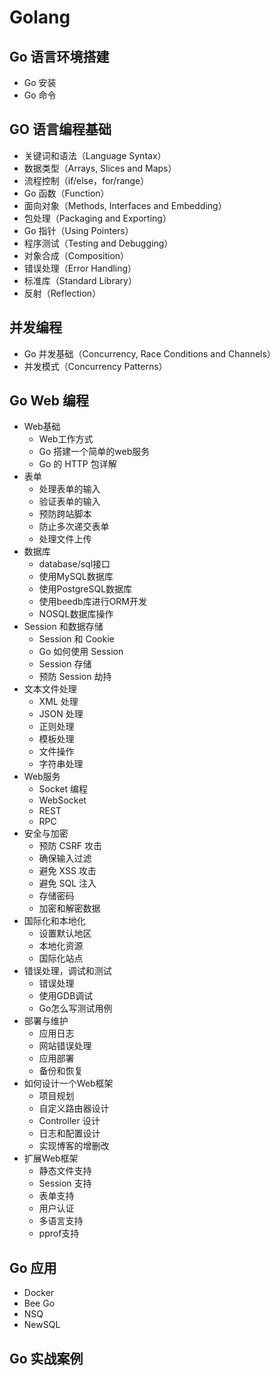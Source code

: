 # Golang

## Go 语言环境搭建
- Go 安装
- Go 命令

## GO 语言编程基础
- 关键词和语法（Language Syntax）
- 数据类型（Arrays, Slices and Maps）
- 流程控制（if/else，for/range）
- Go 函数（Function）
- 面向对象（Methods, Interfaces and Embedding）
- 包处理（Packaging and Exporting）
- Go 指针（Using Pointers）
- 程序测试（Testing and Debugging）
- 对象合成（Composition）
- 错误处理（Error Handling）
- 标准库（Standard Library）
- 反射（Reflection）

## 并发编程
- Go 并发基础（Concurrency, Race Conditions and Channels）
- 并发模式（Concurrency Patterns）

## Go Web 编程
- Web基础
  - Web工作方式
  - Go 搭建一个简单的web服务
  - Go 的 HTTP 包详解
- 表单
  - 处理表单的输入
  - 验证表单的输入
  - 预防跨站脚本
  -  防止多次递交表单
  - 处理文件上传
- 数据库
  - database/sql接口
  - 使用MySQL数据库
  - 使用PostgreSQL数据库
  - 使用beedb库进行ORM开发
  - NOSQL数据库操作
- Session 和数据存储
  - Session 和 Cookie
  - Go 如何使用 Session
  - Session 存储
  - 预防 Session 劫持
- 文本文件处理
  - XML 处理
  - JSON 处理
  - 正则处理
  - 模板处理
  - 文件操作
  - 字符串处理
- Web服务
  - Socket 编程
  - WebSocket
  - REST
  - RPC
- 安全与加密
  - 预防 CSRF 攻击
  - 确保输入过滤
  - 避免 XSS 攻击
  - 避免 SQL 注入
  - 存储密码
  - 加密和解密数据
- 国际化和本地化
  - 设置默认地区
  - 本地化资源
  - 国际化站点
- 错误处理，调试和测试
  - 错误处理
  - 使用GDB调试
  - Go怎么写测试用例
- 部署与维护
  - 应用日志
  - 网站错误处理
  - 应用部署
  - 备份和恢复
- 如何设计一个Web框架　
  - 项目规划　
  - 自定义路由器设计
  - Controller 设计
  - 日志和配置设计
  - 实现博客的增删改
- 扩展Web框架
  - 静态文件支持
  - Session 支持
  - 表单支持
  - 用户认证
  - 多语言支持
  - pprof支持

## Go 应用
- Docker
- Bee Go
- NSQ
- NewSQL

## Go 实战案例


